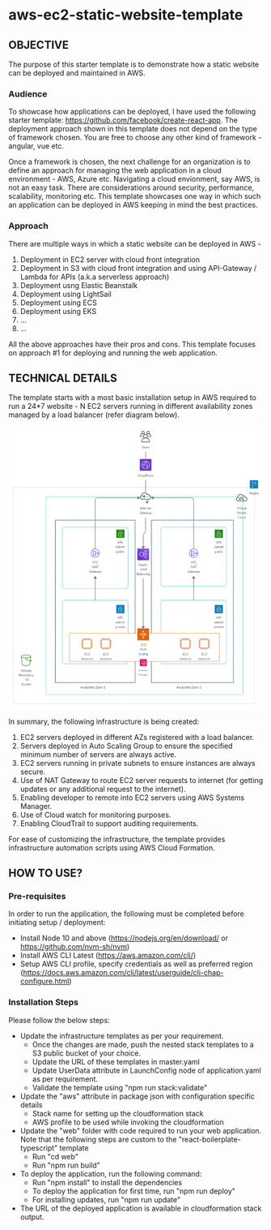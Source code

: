 # aws-ec2-static-website-template

## OBJECTIVE
The purpose of this starter template is to demonstrate how a static website can be deployed and maintained in AWS.

### Audience
To showcase how applications can be deployed, I have used the following starter template: https://github.com/facebook/create-react-app. The deployment approach shown in this template does not depend on the type of framework chosen. You are free to choose any other kind of framework - angular, vue etc.

Once a framework is chosen, the next challenge for an organization is to define an approach for managing the web application in a cloud environment - AWS, Azure etc. Navigating a cloud envionment, say AWS, is not an easy task. There are considerations around security, performance, scalability, monitoring etc. This template showcases one way in which such an application can be deployed in AWS keeping in mind the best practices.

### Approach
There are multiple ways in which a static website can be deployed in AWS -
1. Deployment in EC2 server with cloud front integration
2. Deployment in S3 with cloud front integration and using API-Gateway / Lambda for APIs (a.k.a serverless approach)
3. Deployment usng Elastic Beanstalk
4. Deployment using LightSail
5. Deployment using ECS
6. Deployment using EKS
7. ...
8. ...

All the above approaches have their pros and cons. This template focuses on approach #1 for deploying and running the web application.

## TECHNICAL DETAILS
The template starts with a most basic installation setup in AWS required to run a 24*7 website - N EC2 servers running in different availability zones managed by a load balancer (refer diagram below).

![Infrastructure Diagram](images/aws-simple-ec2-app.jpg)

In summary, the following infrastructure is being created:
1. EC2 servers deployed in different AZs registered with a load balancer.
2. Servers deployed in Auto Scaling Group to ensure the specified minimum number of servers are always active. 
3. EC2 servers running in private subnets to ensure instances are always secure.
4. Use of NAT Gateway to route EC2 server requests to internet (for getting updates or any additional request to the internet).
5. Enabling developer to remote into EC2 servers using AWS Systems Manager.
6. Use of Cloud watch for monitoring purposes.
7. Enabling CloudTrail to support auditing requirements.

For ease of customizing the infrastructure, the template provides infrastructure automation scripts using AWS Cloud Formation.

## HOW TO USE?

### Pre-requisites
In order to run the application, the following must be completed before initiating setup / deployment:
* Install Node 10 and above (https://nodejs.org/en/download/ or https://github.com/nvm-sh/nvm)
* Install AWS CLI Latest (https://aws.amazon.com/cli/)
* Setup AWS CLI profile, specify credentials as well as preferred region (https://docs.aws.amazon.com/cli/latest/userguide/cli-chap-configure.html)

### Installation Steps
Please follow the below steps:
* Update the infrastructure templates as per your requirement.
    * Once the changes are made, push the nested stack templates to a S3 public bucket of your choice.
    * Update the URL of these templates in master.yaml
    * Update UserData attribute in LaunchConfig node of application.yaml as per requirement.
    * Validate the template using "npm run stack:validate"
* Update the "aws" attribute in package json with configuration specific details
    * Stack name for setting up the cloudformation stack
    * AWS profile to be used while invoking the cloudformation 
* Update the "web" folder with code required to run your web application. Note that the following steps are custom to the "react-boilerplate-typescript" template
    * Run "cd web"
    * Run "npm run build"
* To deploy the application, run the following command:
    * Run "npm install" to install the dependencies
    * To deploy the application for first time, run "npm run deploy"
    * For installing updates, run "npm run update"
* The URL of the deployed application is available in cloudformation stack output.